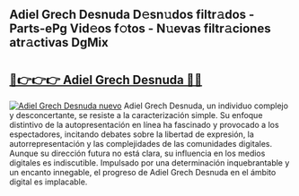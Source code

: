 ## Adiel Grech Desnuda D𝚎sn𝚞dos filtr𝚊dos - Parts-ePg Vid𝚎os f𝚘tos - N𝚞evas filtr𝚊ciones atr𝚊ctivas DgMix

# <h2><a href="http://mb9u1cj.tromn.icu/?c=Adiel+Grech+Desnuda">🔗👉👉👉 Adiel Grech Desnuda 🔗🔗</a></h2>

[![Adiel Grech Desnuda nuevo](https://i.imgur.com/pEAQMta.gif)](http://mb9u1cj.tromn.icu/?c=Adiel+Grech+Desnuda)
Adiel Grech Desnuda, un individuo complejo y desconcertante, se resiste a la caracterización simple. Su enfoque distintivo de la autopresentación en línea ha fascinado y provocado a los espectadores, incitando debates sobre la libertad de expresión, la autorrepresentación y las complejidades de las comunidades digitales. Aunque su dirección futura no está clara, su influencia en los medios digitales es indiscutible. Impulsado por una determinación inquebrantable y un encanto innegable, el progreso de Adiel Grech Desnuda en el ámbito digital es implacable.
